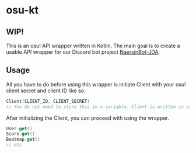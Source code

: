 # osu-kt

## WIP!

This is an osu! API wrapper written in Kotlin. The main goal is to create a usable API wrapper for our Discord bot project [NaersinBot-JDA](https://github.com/krsmll/NaersinBot-JDA).

## Usage

All you have to do before using this wrapper is initiate Client with your osu! client secret and client ID like so:

```kotlin
Client(CLIENT_ID, CLIENT_SECRET)
// You do not need to store this in a variable. Client is written in singleton pattern.
```

After initializing the Client, you can proceed with using the wrapper.

```kotlin
User.get()
Score.get()
Beatmap.get()
// etc
```
